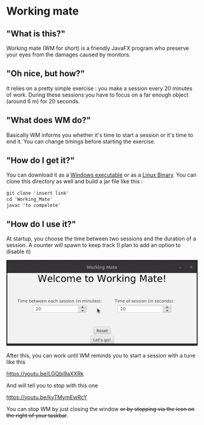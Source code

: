 # Working mate

## "What is this?"
Working mate (WM for short) is a friendly JavaFX program who preserve your eyes from the damages caused by monitors.

## "Oh nice, but how?"
It relies on a pretty simple exercise : you make a session every 20 minutes of work. During these sessions you have to focus on a far enough object (around 6 m) for 20 seconds.

## "What does WM do?"
Basically WM informs you whether it's time to start a session or it's time to end it.
You can change timings before starting the exercise.

## "How do I get it?"
You can download it as a [Windows executable]() or as a [Linux Binary]().
You can clone this directory as well and build a jar file like this : 

```shell
git clone 'insert link'
cd 'Working_Mate'
javac 'to compelete'
```

## "How do I use it?" 
At startup, you choose the time between two sessions and the duration of a session.
A counter will spawn to keep track (I plan to add an option to disable it)

![How to launch an exercise (1.0.0beta)](images/part1.gif)

After this, you can work until WM reminds you to start a session with a tune like this

https://youtu.be/LGQbi9aXXRk

And will tell you to stop with this one

https://youtu.be/kyTMymEwRcY

You can stop WM by just closing the window ~~or by stopping via the icon on the right of your taskbar~~.
